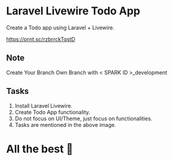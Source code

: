 # Laravel Livewire Todo App

Create a Todo app using Laravel + Livewire.

https://prnt.sc/rzbrrckTqstD

## Note
Create Your Branch Own Branch with < SPARK ID >_development

## Tasks
1. Install Laravel Livewire.
2. Create Todo App functionality.
3. Do not focus on UI/Theme, just focus on functionalities.
4. Tasks are mentioned in the above image.

# All the best &#128640;